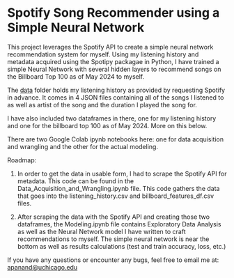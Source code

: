 # Spotify Song Recommender using a Simple Neural Network


This project leverages the Spotify API to create a simple neural network recommendation system for myself. Using my listening history and metadata acquired using the Spotipy packagae in Python, I have trained a simple Neural Network with several hidden layers to recommend songs on the Billboard Top 100 as of May 2024 to myself. 

The [data](https://github.com/apanand/UChicago-MSADS/tree/main/Spotify%20Recommender/data) folder holds my listening history as provided by requesting Spotify in advance. It comes in 4 JSON files containing all of the songs I listened to as well as artist of the song and the duration I played the song for. 

I have also included two dataframes in there, one for my listening history and one for the billboard top 100 as of May 2024. More on this below. 

There are two Google Colab ipynb notebooks here: one for data acquisition and wrangling and the other for the actual modeling.

Roadmap:

1. In order to get the data in usable form, I had to scrape the Spotify API for metadata. This code can be found in the Data_Acquisition_and_Wrangling.ipynb file. This code gathers the data that goes into the listening_history.csv and billboard_features_df.csv files.

2. After scraping the data with the Spotify API and creating those two dataframes, the Modeling.ipynb file contains Exploratory Data Analysis as well as the Neural Network model I have written to craft recommendations to myself. The simple neural network is near the bottom as well as results calculations (test and train accuracy, loss, etc.) 

If you have any questions or encounter any bugs, feel free to email me at: [apanand@uchicago.edu](apanand@uchicago.edu)




